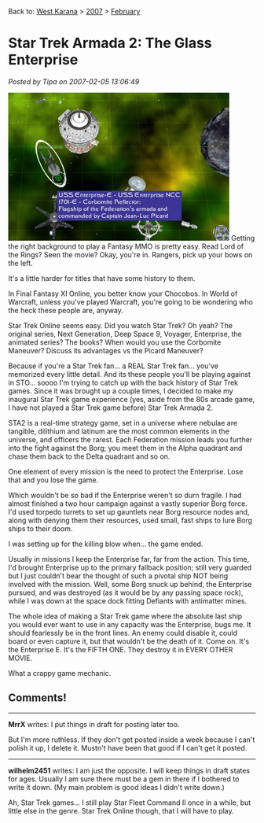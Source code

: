 Back to: [West Karana](/posts/westkarana.md) > [2007](/posts/2007/westkarana.md) > [February](./westkarana.md)
# Star Trek Armada 2: The Glass Enterprise

*Posted by Tipa on 2007-02-05 13:06:49*

![sta2.jpg](../../../uploads/2007/02/sta2.jpg)
Getting the right background to play a Fantasy MMO is pretty easy. Read Lord of the Rings? Seen the movie? Okay, you're in. Rangers, pick up your bows on the left.

It's a little harder for titles that have some history to them.

In Final Fantasy XI Online, you better know your Chocobos. In World of Warcraft, unless you've played Warcraft, you're going to be wondering who the heck these people are, anyway.

Star Trek Online seems easy. Did you watch Star Trek? Oh yeah? The original series, Next Generation, Deep Space 9, Voyager, Enterprise, the animated series? The books? When would you use the Corbomite Maneuver? Discuss its advantages vs the Picard Maneuver?

Because if you're a Star Trek fan... a REAL Star Trek fan... you've memorized every little detail. And its these people you'll be playing against in STO... soooo I'm trying to catch up with the back history of Star Trek games. Since it was brought up a couple times, I decided to make my inaugural Star Trek game experience (yes, aside from the 80s arcade game, I have not played a Star Trek game before) Star Trek Armada 2.

STA2 is a real-time strategy game, set in a universe where nebulae are tangible, dilithium and latinum are the most common elements in the universe, and officers the rarest. Each Federation mission leads you further into the fight against the Borg; you meet them in the Alpha quadrant and chase them back to the Delta quadrant and so on.

One element of every mission is the need to protect the Enterprise. Lose that and you lose the game.

Which wouldn't be so bad if the Enterprise weren't so durn fragile. I had almost finished a two hour campaign against a vastly superior Borg force. I'd used torpedo turrets to set up gauntlets near Borg resource nodes and, along with denying them their resources, used small, fast ships to lure Borg ships to their doom.

I was setting up for the killing blow when... the game ended.

Usually in missions I keep the Enterprise far, far from the action. This time, I'd brought Enterprise up to the primary fallback position; still very guarded but I just couldn't bear the thought of such a pivotal ship NOT being involved with the mission. Well, some Borg snuck up behind, the Enterprise pursued, and was destroyed (as it would be by any passing space rock), while I was down at the space dock fitting Defiants with antimatter mines.

The whole idea of making a Star Trek game where the absolute last ship you would ever want to use in any capacity was the Enterprise, bugs me. It should fearlessly be in the front lines. An enemy could disable it, could board or even capture it, but that wouldn't be the death of it. Come on. It's the Enterprise E. It's the FIFTH ONE. They destroy it in EVERY OTHER MOVIE.

What a crappy game mechanic.
## Comments!

---

**MrrX** writes: I put things in draft for posting later too.

But I'm more ruthless. If they don't get posted inside a week because I can't polish it up, I delete it. Mustn't have been that good if I can't get it posted.

---

**wilhelm2451** writes: I am just the opposite. I will keep things in draft states for ages. Usually I am sure there must be a gem in there if I bothered to write it down. (My main problem is good ideas I didn't write down.)

Ah, Star Trek games... I still play Star Fleet Command II once in a while, but little else in the genre. Star Trek Online though, that I will have to play.

